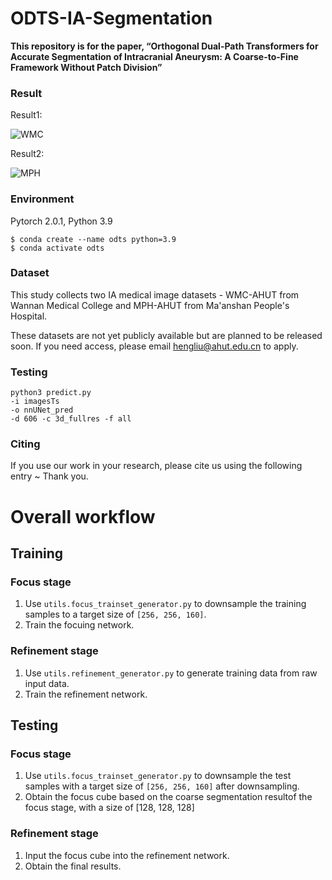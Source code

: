 # ODTS-IA-Segmentation

**This repository is for the paper, “Orthogonal Dual-Path Transformers for Accurate
Segmentation of Intracranial Aneurysm: A
Coarse-to-Fine Framework Without Patch
Division”**


### Result

Result1:

![WMC](https://github.com/user-attachments/assets/ba4bb2e7-2e1e-4872-a6e2-dfea1b10e1d2)


Result2:

![MPH](https://github.com/user-attachments/assets/7989eea4-4319-4dbc-883a-ca05bbe4da11)




### Environment

Pytorch 2.0.1, Python 3.9

```
$ conda create --name odts python=3.9
$ conda activate odts
```

### Dataset
This study collects two IA medical image datasets - WMC-AHUT from Wannan Medical College and MPH-AHUT from Ma'anshan People's Hospital.

These datasets are not yet publicly available but are planned to be released soon. If you need access, please email hengliu@ahut.edu.cn to apply.

### Testing

```
python3 predict.py
-i imagesTs
-o nnUNet_pred
-d 606 -c 3d_fullres -f all
```



### Citing

If you use our work in your research, please cite us using the following entry ~ Thank you.


# Overall workflow

## Training
### Focus stage
1. Use `utils.focus_trainset_generator.py` to downsample the training samples to a target size of `[256, 256, 160]`.
2. Train the focuing network.

### Refinement stage
1. Use `utils.refinement_generator.py` to generate training data from raw input data.
2. Train the refinement network.

## Testing
### Focus stage
1. Use `utils.focus_trainset_generator.py` to downsample the test samples with a target size of `[256, 256, 160]` after downsampling.
2. Obtain the focus cube based on the coarse segmentation resultof the focus stage, with a size of [128, 128, 128]

### Refinement stage
1. Input the focus cube into the refinement network.
2. Obtain the final results.


